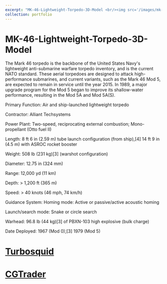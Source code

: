 ```yaml
---
excerpt: "MK-46-Lightweight-Torpedo-3D-Model <br/><img src='/images/mk-46-lightweight-torpedo-3d-model-max-obj-3ds-mtl2.jpg'>"
collection: portfolio
---
```

# MK-46-Lightweight-Torpedo-3D-Model
The Mark 46 torpedo is the backbone of the United States Navy's lightweight anti-submarine warfare torpedo inventory, and is the current NATO standard. These aerial torpedoes are designed to attack high-performance submarines, and current variants, such as the Mark 46 Mod 5, are expected to remain in service until the year 2015. In 1989, a major upgrade program for the Mod 5 began to improve its shallow-water performance, resulting in the Mod 5A and Mod 5A(S).

Primary Function: Air and ship-launched lightweight torpedo

Contractor: Alliant Techsystems

Power Plant: Two-speed, reciprocating external combustion; Mono-propellant (Otto fuel II)

Length: 8 ft 6 in (2.59 m) tube launch configuration (from ship),[4] 14 ft 9 in (4.5 m) with ASROC rocket booster

Weight: 508 lb (231 kg)[3] (warshot configuration)

Diameter: 12.75 in (324 mm)

Range: 12,000 yd (11 km)

Depth: > 1,200 ft (365 m)

Speed: > 40 knots (46 mph, 74 km/h)

Guidance System: Homing mode: Active or passive/active acoustic homing

Launch/search mode: Snake or circle search

Warhead: 96.8 lb (44 kg)[3] of PBXN-103 high explosive (bulk charge)

Date Deployed: 1967 (Mod 0);[3] 1979 (Mod 5) 

# [Turbosquid](https://www.turbosquid.com/3d-models/mk-46-lightweight-torpedo-971977)

# [CGTrader](https://www.cgtrader.com/3d-models/military/gun/mk-46-lightweight-torpedo)